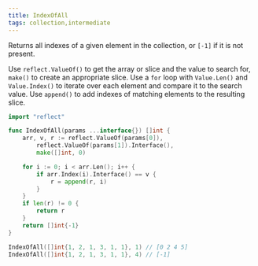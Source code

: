 ```yaml
---
title: IndexOfAll
tags: collection,intermediate
---
```


Returns all indexes of a given element in the collection, or `[-1]` if it is not present.

Use `reflect.ValueOf()` to get the array or slice and the value to search for, `make()` to create an appropriate slice.
Use a `for` loop with `Value.Len()` and `Value.Index()` to iterate over each element and compare it to the search value.
Use `append()` to add indexes of matching elements to the resulting slice.

```go
import "reflect"

func IndexOfAll(params ...interface{}) []int {
	arr, v, r := reflect.ValueOf(params[0]),
		reflect.ValueOf(params[1]).Interface(),
		make([]int, 0)

	for i := 0; i < arr.Len(); i++ {
		if arr.Index(i).Interface() == v {
			r = append(r, i)
		}
	}
	if len(r) != 0 {
		return r
	}
	return []int{-1}
}
```

```go
IndexOfAll([]int{1, 2, 1, 3, 1, 1}, 1) // [0 2 4 5]
IndexOfAll([]int{1, 2, 1, 3, 1, 1}, 4) // [-1]
```

